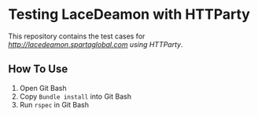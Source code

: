 Testing LaceDeamon with HTTParty
================================

This repository contains the test cases for *http://lacedeamon.spartaglobal.com using HTTParty*. 

How To Use
----------

1. Open Git Bash
2. Copy `Bundle install` into Git Bash
3. Run `rspec` in Git Bash





